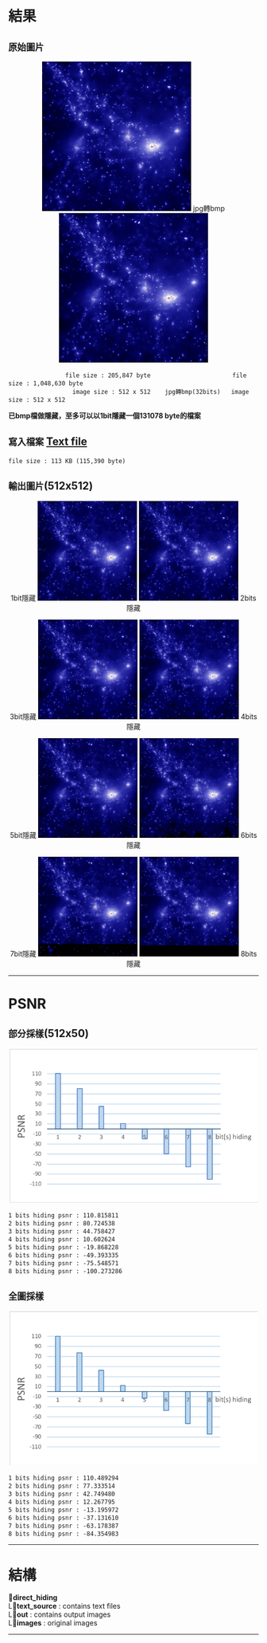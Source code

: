 # 結果
## `原始圖片`
<p align="center">
  <img src="/direct_hiding/images/image.jpg" width="300" alt="original image">
  jpg轉bmp
  <img src="/direct_hiding/images/imgb.bmp" width="300" alt="original image">
</p>

```
                file size : 205,847 byte                       file size : 1,048,630 byte
                  image size : 512 x 512    jpg轉bmp(32bits)   image size : 512 x 512
```
**已bmp檔做隱藏，至多可以以1bit隱藏一個131078 byte的檔案**


## `寫入檔案` [Text file](/direct_hiding/text_source/secret)
```
file size : 113 KB (115,390 byte)
```

## `輸出圖片`(512x512)
<p align="center">
  1bit隱藏
  <img src="/direct_hiding/out/out_0.bmp" width="200">  
  <img src="/direct_hiding/out/out_1.bmp" width="200">
  2bits隱藏
</p>
<p align="center">
  3bit隱藏
  <img src="/direct_hiding/out/out_2.bmp" width="200">  
  <img src="/direct_hiding/out/out_3.bmp" width="200">
  4bits隱藏
</p>
<p align="center">
  5bit隱藏
  <img src="/direct_hiding/out/out_4.bmp" width="200">  
  <img src="/direct_hiding/out/out_5.bmp" width="200">
  6bits隱藏
</p>
<p align="center">
  7bit隱藏
  <img src="/direct_hiding/out/out_6.bmp" width="200">  
  <img src="/direct_hiding/out/out_7.bmp" width="200">
  8bits隱藏
</p>

---

# PSNR
## `部分採樣`(512x50)

<p align="center">
  <img src="/direct_hiding/chart/1.png" width="500">  
</p>

```
1 bits hiding psnr : 110.815811
2 bits hiding psnr : 80.724538
3 bits hiding psnr : 44.758427
4 bits hiding psnr : 10.602624
5 bits hiding psnr : -19.868228
6 bits hiding psnr : -49.393335
7 bits hiding psnr : -75.548571
8 bits hiding psnr : -100.273286
```
## `全圖採樣`

<p align="center">
  <img src="/direct_hiding/chart/2.png" width="500">
</p>

```
1 bits hiding psnr : 110.489294
2 bits hiding psnr : 77.333514
3 bits hiding psnr : 42.749480
4 bits hiding psnr : 12.267795
5 bits hiding psnr : -13.195972
6 bits hiding psnr : -37.131610
7 bits hiding psnr : -63.178387
8 bits hiding psnr : -84.354983
```
---

# 結構
:file_folder:**direct_hiding**  
  L:file_folder:**text_source** : contains text files  
  L:file_folder:**out** : contains output images  
  L:file_folder:**images** : original images  

---

#
